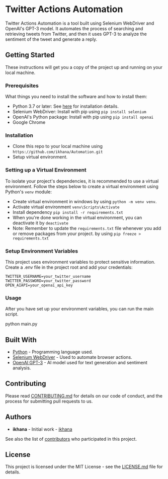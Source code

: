 # Twitter Actions Automation

Twitter Actions Automation is a tool built using Selenium WebDriver and OpenAI's GPT-3 model. It automates the process of searching and retrieving tweets from Twitter, and then it uses GPT-3 to analyze the sentiment of the tweet and generate a reply.

## Getting Started

These instructions will get you a copy of the project up and running on your local machine.

### Prerequisites

What things you need to install the software and how to install them:

- Python 3.7 or later: See [here](https://www.python.org/downloads/) for installation details.
- Selenium WebDriver: Install with pip using `pip install selenium`
- OpenAI's Python package: Install with pip using `pip install openai`
- Google Chrome

### Installation

- Clone this repo to your local machine using `https://github.com/ikhana/Automation.git`
- Setup virtual environment.

### Setting up a Virtual Environment 

To isolate your project's dependencies, it is recommended to use a virtual environment. Follow the steps below to create a virtual environment using Python's `venv` module:

- Create virtual environment in windows by using `python -m venv venv`. 
- Activate virtual environment `venv\Scripts\Activate`
- Install dependency `pip install -r requirements.txt`
- When you're done working in the virtual environment, you can deactivate it by `deactivate`
- Note: Remember to update the `requirements.txt` file whenever you add or remove packages from your project. by using `pip freeze > requirements.txt`

### Setup Environment Variables

This project uses environment variables to protect sensitive information. Create a .env file in the project root and add your credentials:
```
TWITTER_USERNAME=your_twitter_username
TWITTER_PASSWORD=your_twitter_password
OPEN_AIAPI=your_openai_api_key
```

### Usage

After you have set up your environment variables, you can run the main script.

python main.py


## Built With

- [Python](https://www.python.org/) - Programming language used.
- [Selenium WebDriver](https://www.selenium.dev/) - Used to automate browser actions.
- [OpenAI GPT-3](https://www.openai.com/gpt-3/) - AI model used for text generation and sentiment analysis.

## Contributing

Please read [CONTRIBUTING.md](https://github.com/ikhana/Automation/blob/main/CONTRIBUTING.md) for details on our code of conduct, and the process for submitting pull requests to us.

## Authors

- **ikhana** - Initial work - [ikhana](https://github.com/ikhana)

See also the list of [contributors](https://github.com/ikhana/Automation/contributors) who participated in this project.

## License

This project is licensed under the MIT License - see the [LICENSE.md](https://github.com/ikhana/Automation/blob/main/LICENSE.md) file for details.


